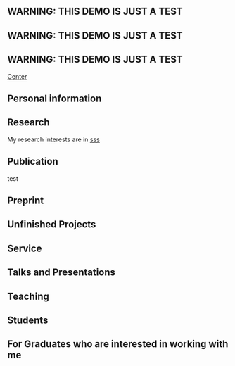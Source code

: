 
## WARNING: THIS DEMO IS JUST A TEST
## WARNING: THIS DEMO IS JUST A TEST
## WARNING: THIS DEMO IS JUST A TEST

[Center](https://github.com/zyyyyp/zyyyyp.github.io/blob/d89a19c27407c16dbd1ca74b7404960c4881599c/2.17.html
)



## Personal information



## Research

My research interests are in [sss](https://github.com/zyyyyp/zyyyyp.github.io/blob/d7e9770eefcc82dd9f962d25d5072a2d1ea5df27/0cb6af4c363b050f618dc3c99b4ee327.jpg)

## Publication

test
## Preprint


## Unfinished Projects


## Service



## Talks and Presentations



## Teaching




## Students






## For Graduates who are interested in working with me





